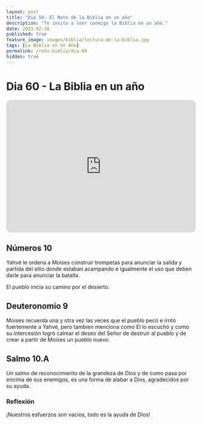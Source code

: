 ```yaml
---
layout: post
title: "Dia 59- El Reto de la Biblia en un año"
description: "Te invito a leer conmigo la Biblia en un año."
date: 2023-02-28
published: true
feature_image: images/biblia/lectura-de-la-biblia.jpg
tags: [La Biblia en Un Año]
permalink: /reto-biblia/dia-60
hidden: true
---
```


# Dia 60 - La Biblia en un año
<iframe style="border-radius:12px" src="https://open.spotify.com/embed/episode/1ivLww9bLt0CqCO5CIAjOb?utm_source=generator" width="100%" height="352" frameBorder="0" allowfullscreen="" allow="autoplay; clipboard-write; encrypted-media; fullscreen; picture-in-picture" loading="lazy"></iframe>

## Números 10
Yahvé le ordena a Moises construir trompetas para anunciar la salida y partida del sitio donde estaban acampando e igualmente el uso que deben darle para anunciar la batalla.

El pueblo inicia su camino por el desierto.

## Deuteronomio 9
Moises recuerda una y otra vez las veces que el pueblo pecó e irritó fuertemente a Yahvé, pero tambien menciona como El lo escuchó y como su intercesión logró calmar el deseo del Señor de destruir al pueblo y de crear a partir de Moises un pueblo nuevo.

## Salmo 10.A
Un salmo de reconocimiento de la grandeza de Dios y de como pasa por encima de sus enemigos, es una forma de alabar a Dios, agradecidos por su ayuda.

### Reflexión
¡Nuestros esfuerzos son vacios, todo es la ayuda de Dios!


